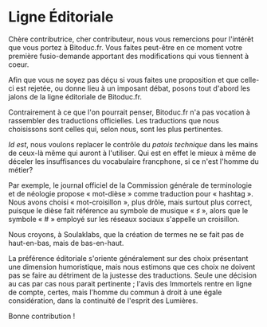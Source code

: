 Ligne Éditoriale
================

Chère contributrice, cher contributeur, nous vous remercions pour
l'intérêt que vous portez à Bitoduc.fr. Vous faites peut-être en ce
moment votre première fusio-demande apportant des modifications qui vous
tiennent à coeur.

Afin que vous ne soyez pas déçu si vous faites une proposition et que 
celle-ci est rejetée, ou donne lieu à un imposant débat, posons tout d'abord 
les jalons de la ligne éditoriale de Bitoduc.fr.

Contrairement à ce que l'on pourrait penser, Bitoduc.fr n'a pas vocation à
rassembler des traductions officielles. Les traductions que nous choisissons 
sont celles qui, selon nous, sont les plus pertinentes. 

_Id est_, nous voulons replacer le contrôle du _patois technique_ dans 
les mains de ceux-là même qui auront à l'utiliser. Qui est en effet le mieux
à même de déceler les insuffisances du vocabulaire francphone, si ce n'est 
l'homme du métier?

Par exemple, le journal officiel de la Commission générale de terminologie et
de néologie propose « mot-dièse » comme traduction pour « hashtag ». Nous
avons choisi « mot-croisillon », plus drôle, mais surtout plus correct,
puisque le dièse fait référence au symbole de musique « ♯ », alors que le
symbole « # » employé sur les réseaux sociaux s'appelle un croisillon.

Nous croyons, à Soulaklabs, que la création de termes ne se fait pas de 
haut-en-bas, mais de bas-en-haut.

La préférence éditoriale s'oriente généralement sur des choix présentant
une dimension humoristique, mais nous estimons que ces choix ne doivent
pas se faire au détriment de la justesse des traductions. Seule une décision
au cas par cas nous parait pertinente ; l'avis des Immortels rentre en ligne
de compte, certes, mais l'homme du commun à droit à une égale considération, 
dans la continuité de l'esprit des Lumières.


Bonne contribution !
